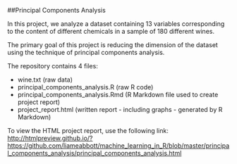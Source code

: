 ##Principal Components Analysis

In this project, we analyze a dataset containing 13 variables corresponding to the content of different chemicals 
in a sample of 180 different wines. 

The primary goal of this project is reducing the dimension of the dataset using the technique of principal 
components analysis.

The repository contains 4 files:
* wine.txt (raw data)
* principal_components_analysis.R (raw R code)
* principal_components_analysis.Rmd (R Markdown file used to create project report)
* project_report.html (written report - including graphs - generated by R Markdown)  

To view the HTML project report, use the following link:  
http://htmlpreview.github.io/?https://github.com/liameabbott/machine_learning_in_R/blob/master/principal_components_analysis/principal_components_analysis.html
